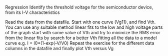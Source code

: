 Regression
Identify the threshold voltage for the semiconductor device, from its I-V characteristics

Read the data from the datafile. 
Start with one curve (Vg11), and find Vth. You can use any suitable method 
linear fits to the low and high voltage parts of the graph
start with some value of Vth and try to minimize the RMS error from the linear fits by search for a better Vth
fitting all the data to a model curve e.g.  I = I0*(1-exp(-V/V0)
Repeat the exercise for the different data columns in the datafile and finally plot Vth versus Vg
